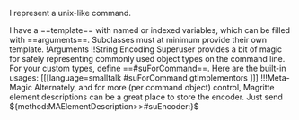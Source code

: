 I represent a unix-like command. 

I have a ==template== with named or indexed variables, which can be filled with ==arguments==. Subclasses must at minimum provide their own template.
!Arguments
!!String Encoding
Superuser provides a bit of magic for safely representing commonly used object types on the command line. For your custom types, define ==#suForCommand==. Here are the built-in usages:
[[[language=smalltalk
#suForCommand gtImplementors
]]]
!!!Meta-Magic
Alternately, and for more (per command object) control, Magritte element descriptions  can be a great place to store the encoder. Just send ${method:MAElementDescription>>#suEncoder:}$